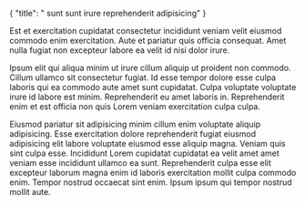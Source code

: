 {
  "title": " sunt sunt irure reprehenderit adipisicing"
}

Est et exercitation cupidatat consectetur incididunt veniam velit eiusmod commodo enim exercitation. Aute et pariatur quis officia consequat. Amet nulla fugiat non excepteur labore ea velit id nisi dolor irure.

Ipsum elit qui aliqua minim ut irure cillum aliquip ut proident non commodo. Cillum ullamco sit consectetur fugiat. Id esse tempor dolore esse culpa laboris qui ea commodo aute amet sunt cupidatat. Culpa voluptate voluptate irure id labore est minim. Reprehenderit eu amet laboris in. Reprehenderit enim et est officia non quis Lorem veniam exercitation culpa culpa.

Eiusmod pariatur sit adipisicing minim cillum enim voluptate aliquip adipisicing. Esse exercitation dolore reprehenderit fugiat eiusmod adipisicing elit labore voluptate eiusmod esse aliquip magna. Veniam quis sint culpa esse. Incididunt Lorem cupidatat cupidatat ea velit amet amet veniam esse incididunt ullamco ea sunt. Reprehenderit culpa esse elit excepteur laborum magna enim id laboris exercitation mollit culpa commodo enim. Tempor nostrud occaecat sint enim. Ipsum ipsum qui tempor nostrud mollit aute.
